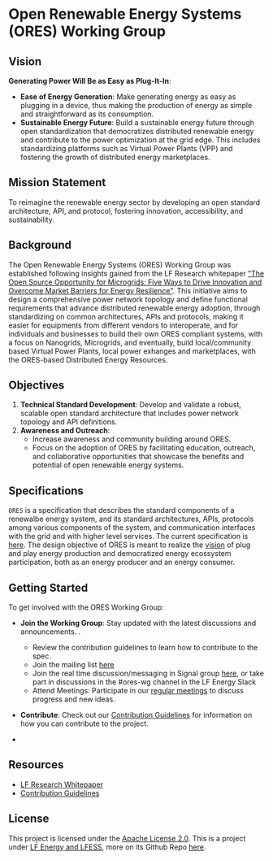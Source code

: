 # Open Renewable Energy Systems (ORES) Working Group

## Vision

 **Generating Power Will Be as Easy as Plug-It-In**:
- **Ease of Energy Generation**: Make generating energy as easy as plugging in a device, thus making the production of energy as simple and straightforward as its consumption.
- **Sustainable Energy Future**: Build a sustainable energy future through open standardization that democratizes distributed renewable energy and contribute to the power optimization at the grid edge. This includes standardizing platforms such as Virtual Power Plants (VPP) and fostering the growth of distributed energy marketplaces.

## Mission Statement
To reimagine the renewable energy sector by developing an open standard architecture, API, and protocol, fostering innovation, accessibility, and sustainability.

## Background
The Open Renewable Energy Systems (ORES) Working Group was established following insights gained from the LF Research whitepaper ["The Open Source Opportunity for Microgrids: Five Ways to Drive Innovation and Overcome Market Barriers for Energy Resilience"](https://www.linuxfoundation.org/research/open-source-opportunity-for-microgrids). This initiative aims to design a comprehensive power network topology and define functional requirements that advance distributed renewable energy adoption, through standardizing on common architectures, APIs and protocols, making it easier for equipments from different vendors to interoperate, and for individuals and businesses to build their own ORES compliant systems, with a focus on Nanogrids, Microgrids, and eventually, build local/community based Virtual Power Plants, local power exhanges and marketplaces, with the ORES-based Distributed Energy Resources.

## Objectives
1. **Technical Standard Development**: Develop and validate a robust, scalable open standard architecture that includes power network topology and API definitions.
2. **Awareness and Outreach**: 
    - Increase awareness and community building around ORES. 
    - Focus on the adoption of ORES by facilitating education, outreach, and collaborative opportunities that showcase the benefits and potential of open renewable energy systems.

## Specifications



`ORES` is a specification that describes the standard components of a renewalbe energy system, and its standard architectures, APIs, protocols among various components of the system, and communication interfaces with the grid and with higher level services. The current specification is [here](./Specification/ORES_Spec.md). The design objective of ORES is meant to realize the [vision](#vision) of plug and play energy production and democratized  energy ecossystem participation, both as an energy producer and an energy consumer.

## Getting Started
To get involved with the ORES Working Group:
- **Join the Working Group**: Stay updated with the latest discussions and announcements.  .

    - Review the contribution guidelines to learn how to contribute to the spec.
    - Join the mailing list [here](https://lists.lfenergy.org/g/ORES)
    - Join the real time discussion/messaging in Signal group [here](https://signal.group/#CjQKII5SsUoNqJ2aMVK4Dam_vGiwR6gPz6H9t-Xtq4mclua0EhCaoYnoIK5Ptt8rtHNb-pfk), or take part in discussions in the #ores-wg channel in the LF Energy Slack
    - Attend Meetings: Participate in our [regular meetings](https://lists.lfenergy.org/g/ores-wg/calendar) to discuss progress and new ideas.

- **Contribute**: Check out our [Contribution Guidelines](./CONTRIBUTING.md) for information on how you can contribute to the project.
- 




## Resources
- [LF Research Whitepaper](https://www.linuxfoundation.org/research/open-source-opportunity-for-microgrids)
- [Contribution Guidelines](./CONTRIBUTING.md)

## License
This project is licensed under the [Apache License 2.0](https://opensource.org/licenses/Apache-2.0). This is a project under [LF Energy and LFESS](https://lfess.energy/), more on its Github Repo [here](https://github.com/lfess).
